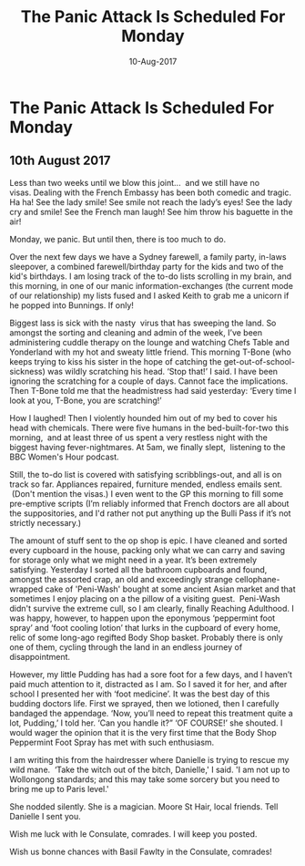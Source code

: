 ﻿---
layout: post
title: 'The Panic Attack Is Scheduled For Monday'
date: 10-Aug-2017
categories: tbd
---

# The Panic Attack Is Scheduled For Monday

## 10th August 2017

Less than two weeks until we blow this joint...  and we still have no visas. Dealing with the French Embassy has been both comedic and tragic. Ha ha! See the lady smile! See smile not reach the lady’s eyes! See the lady cry and smile! See the French man laugh! See him throw his baguette in the air!

Monday, we panic. But until then, there is too much to do.

Over the next few days we have a Sydney farewell, a family party, in-laws sleepover, a combined farewell/birthday party for the kids and two of the kid's birthdays. I am losing track of the to-do lists scrolling in my brain, and this morning, in one of our manic information-exchanges (the current mode of our relationship) my lists fused and I asked Keith to grab me a unicorn if he popped into Bunnings. If only!

Biggest lass is sick with the nasty  virus that has sweeping the land. So amongst the sorting and cleaning and admin of the week, I’ve been administering cuddle therapy on the lounge and watching Chefs Table and Yonderland with my hot and sweaty little friend. This morning T-Bone (who keeps trying to kiss his sister in the hope of catching the get-out-of-school-sickness) was wildly scratching his head. ‘Stop that!’ I said. I have been ignoring the scratching for a couple of days. Cannot face the implications. Then T-Bone told me that the headmistress had said yesterday: ‘Every time I look at you, T-Bone, you are scratching!’

How I laughed! Then I violently hounded him out of my bed to cover his head with chemicals. There were five humans in the bed-built-for-two this morning,  and at least three of us spent a very restless night with the biggest having fever-nightmares. At 5am, we finally slept,  listening to the BBC Women's Hour podcast.

Still, the to-do list is covered with satisfying scribblings-out, and all is on track so far. Appliances repaired, furniture mended, endless emails sent.  (Don't mention the visas.) I even went to the GP this morning to fill some pre-emptive scripts (I’m reliably informed that French doctors are all about the suppositories, and I'd rather not put anything up the Bulli Pass if it’s not strictly necessary.)

The amount of stuff sent to the op shop is epic. I have cleaned and sorted every cupboard in the house, packing only what we can carry and saving for storage only what we might need in a year. It’s been extremely satisfying. Yesterday I sorted all the bathroom cupboards and found, amongst the assorted crap, an old and exceedingly strange cellophane-wrapped cake of 'Peni-Wash' bought at some ancient Asian market and that sometimes I enjoy placing on a the pillow of a visiting guest.  Peni-Wash didn't survive the extreme cull, so I am clearly, finally Reaching Adulthood. I was happy, however, to happen upon the eponymous ‘peppermint foot spray’ and ‘foot cooling lotion’ that lurks in the cupboard of every home, relic of some long-ago regifted Body Shop basket. Probably there is only one of them, cycling through the land in an endless journey of disappointment.

However, my little Pudding has had a sore foot for a few days, and I haven’t paid much attention to it, distracted as I am. So I saved it for her, and after school I presented her with ‘foot medicine’. It was the best day of this budding doctors life. First we sprayed, then we lotioned, then I carefully bandaged the appendage. ‘Now, you’ll need to repeat this treatment quite a lot, Pudding,’ I told her. ‘Can you handle it?” ‘OF COURSE!’ she shouted. I would wager the opinion that it is the very first time that the Body Shop Peppermint Foot Spray has met with such enthusiasm.

I am writing this from the hairdresser where Danielle is trying to rescue my wild mane.  ‘Take the witch out of the bitch, Danielle,' I said. 'I am not up to Wollongong standards; and this may take some sorcery but you need to bring me up to Paris level.'

She nodded silently. She is a magician. Moore St Hair, local friends. Tell Danielle I sent you.

Wish me luck with le Consulate, comrades. I will keep you posted.

Wish us bonne chances with Basil Fawlty in the Consulate, comrades!
